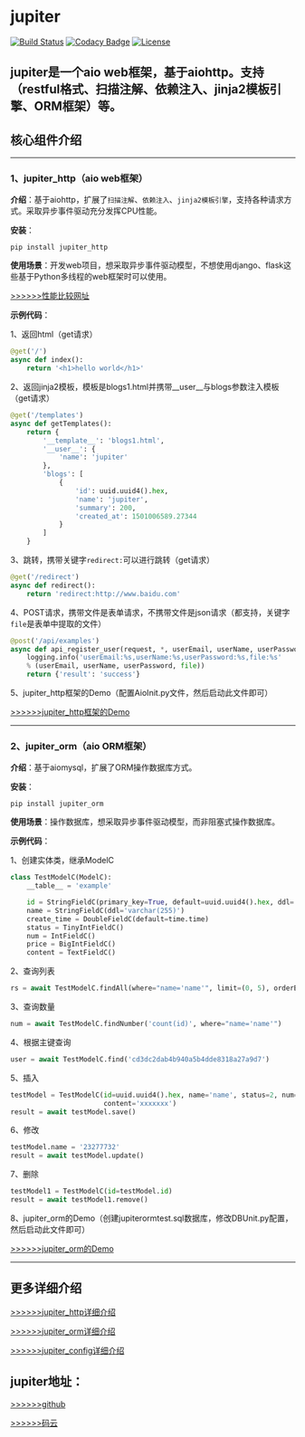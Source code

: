 # jupiter

[![Build Status](https://travis-ci.org/dianbaer/jupiter.svg?branch=master)](https://travis-ci.org/dianbaer/jupiter)
[![Codacy Badge](https://api.codacy.com/project/badge/Grade/8c69b645d91f4407a74dcf1e56d67e52)](https://www.codacy.com/app/232365732/jupiter?utm_source=github.com&amp;utm_medium=referral&amp;utm_content=dianbaer/jupiter&amp;utm_campaign=Badge_Grade)
[![License](https://img.shields.io/badge/License-MIT-blue.svg)](LICENSE)


## jupiter是一个aio web框架，基于aiohttp。支持（restful格式、扫描注解、依赖注入、jinja2模板引擎、ORM框架）等。

## 核心组件介绍

--------------

### 1、jupiter_http（aio web框架）

**介绍**：基于aiohttp，扩展了``扫描注解``、``依赖注入``、``jinja2模板引擎``，支持各种请求方式。采取异步事件驱动充分发挥CPU性能。

**安装**：
```
pip install jupiter_http
```
**使用场景**：开发web项目，想采取异步事件驱动模型，不想使用django、flask这些基于Python多线程的web框架时可以使用。

[>>>>>>性能比较网址](http://klen.github.io/py-frameworks-bench/)
	
**示例代码**：

1、返回html（get请求）
```python
@get('/')
async def index():
    return '<h1>hello world</h1>'
```
2、返回jinja2模板，模板是blogs1.html并携带__user__与blogs参数注入模板（get请求）
```python
@get('/templates')
async def getTemplates():
    return {
        '__template__': 'blogs1.html',
        '__user__': {
            'name': 'jupiter'
        },
        'blogs': [
            {
                'id': uuid.uuid4().hex,
                'name': 'jupiter',
                'summary': 200,
                'created_at': 1501006589.27344
            }
        ]
    }
```
3、跳转，携带关键字``redirect:``可以进行跳转（get请求）
```python
@get('/redirect')
async def redirect():
    return 'redirect:http://www.baidu.com'
```
4、POST请求，携带文件是表单请求，不携带文件是json请求（都支持，关键字``file``是表单中提取的文件）
```python
@post('/api/examples')
async def api_register_user(request, *, userEmail, userName, userPassword, file=None):
    logging.info('userEmail:%s,userName:%s,userPassword:%s,file:%s' 
	% (userEmail, userName, userPassword, file))
    return {'result': 'success'}
```

5、jupiter_http框架的Demo（配置AioInit.py文件，然后启动此文件即可）

[>>>>>>jupiter_http框架的Demo](./jupiter_http_test)

----------------








### 2、jupiter_orm（aio ORM框架）

**介绍**：基于aiomysql，扩展了ORM操作数据库方式。

**安装**：
```
pip install jupiter_orm
```
**使用场景**：操作数据库，想采取异步事件驱动模型，而非阻塞式操作数据库。

**示例代码**：

1、创建实体类，继承ModelC
```python
class TestModelC(ModelC):
    __table__ = 'example'

    id = StringFieldC(primary_key=True, default=uuid.uuid4().hex, ddl='varchar(64)')
    name = StringFieldC(ddl='varchar(255)')
    create_time = DoubleFieldC(default=time.time)
    status = TinyIntFieldC()
    num = IntFieldC()
    price = BigIntFieldC()
    content = TextFieldC()
```
2、查询列表
```python
rs = await TestModelC.findAll(where="name='name'", limit=(0, 5), orderBy='id')
```
3、查询数量
```python
num = await TestModelC.findNumber('count(id)', where="name='name'")
```
4、根据主键查询
```python
user = await TestModelC.find('cd3dc2dab4b940a5b4dde8318a27a9d7')
```
5、插入
```python
testModel = TestModelC(id=uuid.uuid4().hex, name='name', status=2, num=123, price=111111111119,
					   content='xxxxxxx')
result = await testModel.save()
```
6、修改
```python
testModel.name = '23277732'
result = await testModel.update()
```
7、删除
```python
testModel1 = TestModelC(id=testModel.id)
result = await testModel1.remove()
```
8、jupiter_orm的Demo（创建jupiterormtest.sql数据库，修改DBUnit.py配置，然后启动此文件即可）
	
[>>>>>>jupiter_orm的Demo](./jupiter_orm_test)


------



## 更多详细介绍

[>>>>>>jupiter_http详细介绍](./jupiter_http)

[>>>>>>jupiter_orm详细介绍](./jupiter_orm)

[>>>>>>jupiter_config详细介绍](./jupiter_config)

## jupiter地址：

[>>>>>>github](https://github.com/dianbaer/jupiter)

[>>>>>>码云](https://gitee.com/dianbaer/firstaio)


	
